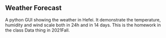 ## Weather Forecast

A python GUI showing the weather in Hefei. It demonstrate the temperature, humidity and wind scale both in 24h and in 14 days.
This is the homework in the class Data thing in 2021Fall.
